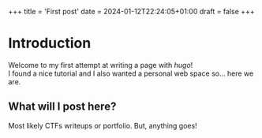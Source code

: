 +++
title = 'First post'
date = 2024-01-12T22:24:05+01:00
draft = false
+++

# Introduction

Welcome to my first attempt at writing a page with _hugo_!\
I found a nice tutorial and I also wanted a personal web space so... here we are.

## What will I post here?

Most likely CTFs writeups or portfolio. But, anything goes!
